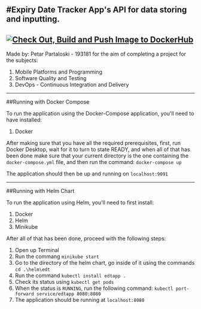 #Expiry Date Tracker App's API for data storing and inputting.</h1>
---
[![Check Out, Build and Push Image to DockerHub](https://github.com/partaloski/ExpiryDateTrackerAPI/actions/workflows/update-docker-image.yml/badge.svg?event=push)](https://github.com/partaloski/ExpiryDateTrackerAPI/actions/workflows/update-docker-image.yml)
---
Made by: Petar Partaloski - 193181 for the aim of completing a project for the subjects:</p>

1. Mobile Platforms and Programming
2. Software Quality and Testing
3. DevOps - Continuous Integration and Delivery


---

##Running with Docker Compose

To run the application using the Docker-Compose application, you'll need to have installed:
1. Docker


After making sure that you have all the required prerequisites, first, run Docker Desktop, wait for it to turn to state READY, and when all of that has been done make sure that your current directory is the one containing the `docker-compose.yml` file, and then run the command: 
`docker-compose up`

The application should then be up and running on `localhost:9091`


---

##Running with Helm Chart

To run the application using Helm, you'll need to first install:
1. Docker
2. Helm
3. Minikube

After all of that has been done, proceed with the following steps:
1. Open up Terminal
2. Run the commang `minikube start`
3. Go to the directory of the helm chart, go inside of it using the commands `cd .\helm\edt`
4. Run the command `kubectl install edtapp .`
5. Check its status using `kubectl get pods`
6. When the status is `RUNNING`, run the following command: `kubectl port-forward service/edtapp 8080:8080`
7. The application should be running at `localhost:8080`